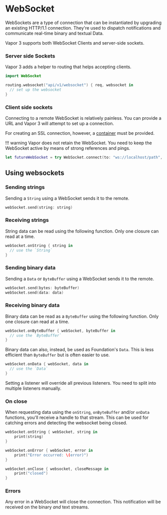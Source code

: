 # WebSocket

WebSockets are a type of connection that can be instantiated by upgrading an existing HTTP/1.1 connection. They're used to dispatch notifications and communicate real-time binary and textual Data.

Vapor 3 supports both WebSocket Clients and server-side sockets.

### Server side Sockets

Vapor 3 adds a helper to routing that helps accepting clients.

```swift
import WebSocket

routing.websocket("api/v1/websocket") { req, websocket in
  // set up the websocket
}
```

### Client side sockets

Connecting to a remote WebSocket is relatively painless. You can provide a URL and Vapor 3 will attempt to set up a connection.

For creating an SSL connection, however, a [container](../services/getting-started.md) must be provided.

!!! warning
	Vapor does not retain the WebSocket. You need to keep the WebSocket active by means of strong references and pings.

```swift
let futureWebSocket = try WebSocket.connect(to: "ws://localhost/path", using: container) // Future<WebSocket>
```

## Using websockets

### Sending strings

Sending a `String` using a WebSocket sends it to the remote.

```swift
webSocket.send(string: string)
```

### Receiving strings

String data can be read using the following function. Only one closure can read at a time.

```swift
webSocket.onString { string in
  // use the `String`
}
```

### Sending binary data

Sending a `Data` or `ByteBuffer` using a WebSocket sends it to the remote.

```swift
webSocket.send(bytes: byteBuffer)
webSocket.send(data: data)
```

### Receiving binary data

Binary data can be read as a `ByteBuffer` using the following function. Only one closure can read at a time.

```swift
webSocket.onByteBuffer { webSocket, byteBuffer in
  // use the `ByteBuffer`
}
```

Binary data can also, instead, be used as Foundation's `Data`. This is less efficient than `ByteBuffer` but is often easier to use.

```swift
webSocket.onData { webSocket, data in
  // use the `Data`
}
```

Setting a listener will override all previous listeners. You need to split into multiple listeners manually.

### On close

When requesting data using the `onString`, `onByteBuffer` and/or `onData` functions, you'll receive a handle to that stream.
This can be used for catching errors and detecting the websocket being closed.

```swift
webSocket.onString { webSocket, string in
    print(string)
}

webSocket.onError { webSocket, error in
	print("Error occurred: \(error)")
}

webSocket.onClose { websocket, closeMessage in
	print("closed")
}
```

### Errors

Any error in a WebSocket will close the connection. This notification will be received on the binary _and_ text streams.
